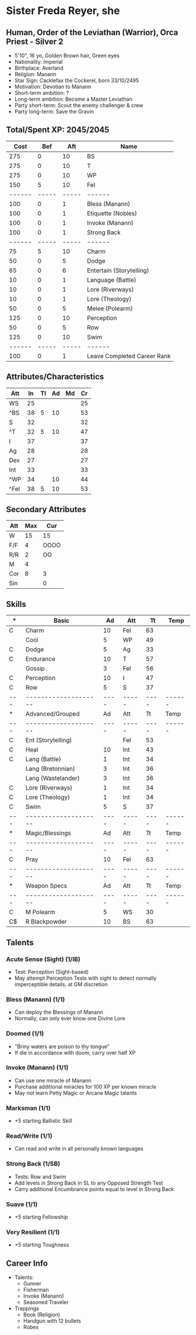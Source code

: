 # Sister Freda Reyer, she
## Human, Order of the Leviathan (Warrior), Orca Priest - Silver 2
- 5'10", 16 yo, Golden Brown hair, Green eyes
- Nationality: Imperial
- Birthplace: Averland
- Religion: Manann
- Star Sign: Cacklefax the Cockerel, born 33/10/2495
- Motivation: Devotian to Manann
- Short-term ambition: ?
- Long-term ambition: Become a Master Leviathan
- Party short-term: Scout the enemy challenger & crew
- Party long-term: Save the Gravin

## Total/Spent XP: 2045/2045
| Cost | Bef | Aft | Name
|------|-----|-----|------
|  275 |   0 |  10 | BS
|  275 |   0 |  10 | T
|  275 |   0 |  10 | WP
|  150 |   5 |  10 | Fel
|------|-----|-----|------
|  100 |   0 |   1 | Bless (Manann)
|  100 |   0 |   1 | Etiquette (Nobles)
|  100 |   0 |   1 | Invoke (Manann)
|  100 |   0 |   1 | Strong Back
|------|-----|-----|------
|   75 |   5 |  10 | Charm
|   50 |   0 |   5 | Dodge
|   65 |   0 |   6 | Entertain (Storytelling)
|   10 |   0 |   1 | Language (Battle)
|   10 |   0 |   1 | Lore (Riverways)
|   10 |   0 |   1 | Lore (Theology)
|   50 |   0 |   5 | Melee (Polearm)
|  125 |   0 |  10 | Perception
|   50 |   0 |   5 | Row
|  125 |   0 |  10 | Swim
|------|-----|-----|------
|  100 |   0 |   1 | Leave Completed Career Rank

## Attributes/Characteristics
| Att | In | Tl | Ad | Md | Cr |
|-----|----|----|----|----|----|
| WS  | 25 |    |    |    | 25 |
|^BS  | 38 |  5 | 10 |    | 53 |
| S   | 32 |    |    |    | 32 |
|^T   | 32 |  5 | 10 |    | 47 |
| I   | 37 |    |    |    | 37 |
| Ag  | 28 |    |    |    | 28 |
| Dex | 27 |    |    |    | 27 |
| Int | 33 |    |    |    | 33 |
|^WP  | 34 |    | 10 |    | 44 |
|^Fel | 38 |  5 | 10 |    | 53 |

## Secondary Attributes
| Att | Max | Cur  |
|-----|-----|------|
| W   |  15 | 15
| F/F |   4 | OOOO
| R/R |   2 | OO
| M   |   4 |
| Cor |   8 | 3
| Sin |     | 0

## Skills
| * | Basic              | Ad | Att | Tt | Temp
|---|--------------------|----|-----|----|------
| C | Charm              | 10 | Fel | 63 |
|   | Cool               |  5 | WP  | 49 |
| C | Dodge              |  5 | Ag  | 33 |
| C | Endurance          | 10 | T   | 57 |
|   | Gossip             |  3 | Fel | 56 |
| C | Perception         | 10 | I   | 47 |
| C | Row                |  5 | S   | 37 |
|---|--------------------|----|-----|----|------
| * | Advanced/Grouped   | Ad | Att | Tt | Temp
|---|--------------------|----|-----|----|------
| C | Ent (Storytelling) |    | Fel | 53 |
| C | Heal               | 10 | Int | 43 |
| C | Lang (Battle)      |  1 | Int | 34 |
|   | Lang (Bretonnian)  |  3 | Int | 36 |
|   | Lang (Wastelander) |  3 | Int | 36 |
| C | Lore (Riverways)   |  1 | Int | 34 |
| C | Lore (Theology)    |  1 | Int | 34 |
| C | Swim               |  5 | S   | 37 |
|---|--------------------|----|-----|----|------
| * | Magic/Blessings    | Ad | Att | Tt | Temp
|---|--------------------|----|-----|----|------
| C | Pray               | 10 | Fel | 63 |
|---|--------------------|----|-----|----|------
| * | Weapon Specs       | Ad | Att | Tt | Temp
|---|--------------------|----|-----|----|------
| C | M Polearm          |  5 | WS  | 30 |
| C$| R Blackpowder      | 10 | BS  | 63 |

## Talents
### Acute Sense (Sight) (1/IB)
- Test: Perception (Sight-based)
- May attempt Perception Tests with sight to detect normally imperceptible details, at GM discretion

### Bless (Manann) (1/1)
- Can deploy the Blessings of Manann
- Normally, can only ever know one Divine Lore

### Doomed (1/1)
- "Briny waters are poison to thy tongue"
- If die in accordance with doom, carry over half XP

### Invoke (Manann) (1/1)
- Can use one miracle of Manann
- Purchase additional miracles for 100 XP per known miracle
- May not learn Petty Magic or Arcane Magic talents

### Marksman (1/1)
- +5 starting Ballistic Skill

### Read/Write (1/1)
- Can read and write in all personally known languages

### Strong Back (1/SB)
- Tests: Row and Swim
- Add levels in Strong Back in SL to any Opposed Strength Test
- Carry additional Encumbrance points equal to level in Strong Back

### Suave (1/1)
- +5 starting Fellowship

### Very Resilient (1/1)
- +5 starting Toughness

## Career Info
- Talents:
    - Gunner
    - Fisherman
    - Invoke (Manann)
    - Seasoned Traveler
- Trappings
    - Book (Religion)
    - Handgun with 12 bullets
    - Robes
